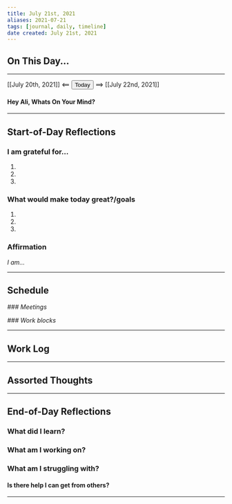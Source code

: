 ```yaml
---
title: July 21st, 2021
aliases: 2021-07-21
tags: [journal, daily, timeline]
date created: July 21st, 2021
---
```


## On This Day...
---

[[July 20th, 2021]] <== <button class="date_button_today">Today</button> ==> [[July 22nd, 2021]]

#### Hey Ali, Whats On Your Mind? 

---
## Start-of-Day Reflections

### I am grateful for...
1.
2.
3.

### What would make today great?/goals

1.
2.
3.

### Affirmation
_I am..._

---

## Schedule

*### Meetings*

*### Work blocks*

--- 

## Work Log

---

## Assorted Thoughts

---

## End-of-Day Reflections

### What did I learn?

### What am I working on?

### What am I struggling with?
#### Is there help I can get from others?

---





